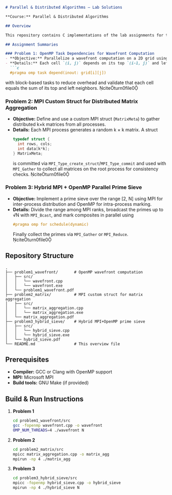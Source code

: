 ```markdown
# Parallel & Distributed Algorithms – Lab Solutions

**Course:** Parallel & Distributed Algorithms  

## Overview

This repository contains C implementations of the lab assignments for the “Parallel & Distributed Algorithms” course. The exercises leverage OpenMP and MPI to demonstrate task dependencies, custom data aggregation, and hybrid parallelism as specified in the provided LabAssignments.pdf.

## Assignment Summaries

### Problem 1: OpenMP Task Dependencies for Wavefront Computation  
- **Objective:** Parallelize a wavefront computation on a 2D grid using OpenMP tasks with dependencies.  
- **Details:** Each cell `(i, j)` depends on its top `(i-1, j)` and left `(i, j-1)` neighbors. Initialize the first row and column to 1, then use  
  ```c
  #pragma omp task depend(inout: grid[i][j])
  ```  
  with block-based tasks to reduce overhead and validate that each cell equals the sum of its top and left neighbors. citeturn0file0

### Problem 2: MPI Custom Struct for Distributed Matrix Aggregation  
- **Objective:** Define and use a custom MPI struct (`MatrixMeta`) to gather distributed k×k matrices from all processes.  
- **Details:** Each MPI process generates a random k × k matrix. A struct  
  ```c
  typedef struct {
    int rows, cols;
    int data[k*k];
  } MatrixMeta;
  ```  
  is committed via `MPI_Type_create_struct`/`MPI_Type_commit` and used with `MPI_Gather` to collect all matrices on the root process for consistency checks. citeturn0file0

### Problem 3: Hybrid MPI + OpenMP Parallel Prime Sieve  
- **Objective:** Implement a prime sieve over the range [2, N] using MPI for inter-process distribution and OpenMP for intra-process marking.  
- **Details:** Divide the range among MPI ranks, broadcast the primes up to √N with `MPI_Bcast`, and mark composites in parallel using  
  ```c
  #pragma omp for schedule(dynamic)
  ```  
  Finally collect the primes via `MPI_Gather` or `MPI_Reduce`. citeturn0file0

## Repository Structure

```
.
├── problem1_wavefront/       # OpenMP wavefront computation
│   ├── src/
│   │   └── wavefront.cpp
│   │   └── wavefront.exe
│   └── problem1_wavefront.pdf
├── problem2_matrix/          # MPI custom struct for matrix aggregation
│   ├── src/
│   │   └── matrix_aggregation.cpp
│   │   └── matrix_aggregation.exe
│   └── matrix_aggregation.pdf
├── problem3_hybrid_sieve/    # Hybrid MPI+OpenMP prime sieve
│   ├── src/
│   │   └── hybrid_sieve.cpp
│   │   └── hybrid_sieve.exe
│   └── hybrid_sieve.pdf
└── README.md                 # This overview file
```

## Prerequisites

- **Compiler:** GCC or Clang with OpenMP support  
- **MPI:** Microsoft MPI  
- **Build tools:** GNU Make (if provided)

## Build & Run Instructions


1. **Problem 1**  
   ```bash
   cd problem1_wavefront/src
   gcc -fopenmp wavefront.cpp -o wavefront
   OMP_NUM_THREADS=4 ./wavefront N
   ```

2. **Problem 2**  
   ```bash
   cd problem2_matrix/src
   mpicc matrix_aggregation.cpp -o matrix_agg
   mpirun -np 4 ./matrix_agg
   ```

3. **Problem 3**  
   ```bash
   cd problem3_hybrid_sieve/src
   mpicc -fopenmp hybrid_sieve.cpp -o hybrid_sieve
   mpirun -np 4 ./hybrid_sieve N
   ```


```